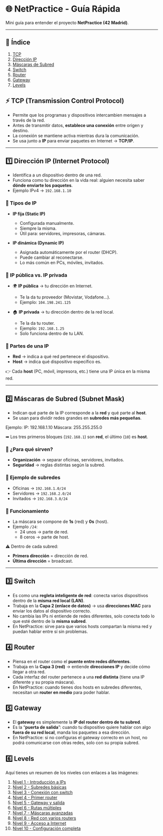 # 🌐 NetPractice - Guía Rápida

Mini guía para entender el proyecto **NetPractice (42 Madrid)**.  

---

## 📑 Índice
1. [TCP](#-tcp-transmission-control-protocol)  
2. [Dirección IP](#1️⃣-dirección-ip-internet-protocol)  
3. [Máscaras de Subred](#2️⃣-máscaras-de-subred-subnet-mask)  
4. [Switch](#3️⃣-switch)  
5. [Router](#4️⃣-router)  
6. [Gateway](#5️⃣-gateway)  
7. [Levels](#🎮-levels)

## ⚡ TCP (Transmission Control Protocol)
- Permite que los programas y dispositivos intercambien mensajes a través de la red.
- Antes de transmitir datos, **establece una conexión** entre origen y destino.
- La conexión se mantiene activa mientras dura la comunicación.
- Se usa junto a **IP** para enviar paquetes en Internet → **TCP/IP**.

---

## 1️⃣ Dirección IP (Internet Protocol)
- Identifica a un dispositivo dentro de una red.
- Funciona como tu dirección en la vida real: alguien necesita saber **dónde enviarte los paquetes**.
- Ejemplo IPv4 → `192.168.1.10`

### 🔹 Tipos de IP
- **IP fija (Static IP)**  
  - Configurada manualmente.  
  - Siempre la misma.  
  - Útil para: servidores, impresoras, cámaras.  

- **IP dinámica (Dynamic IP)**  
  - Asignada automáticamente por el router (DHCP).  
  - Puede cambiar al reconectarse.  
  - Lo más común en PCs, móviles, invitados.  

### 🔹 IP pública vs. IP privada
- 🌍 **IP pública** → tu dirección en Internet.  
  - Te la da tu proveedor (Movistar, Vodafone…).  
  - Ejemplo: `104.198.241.125`

- 🏠 **IP privada** → tu dirección dentro de la red local.  
  - Te la da tu router.  
  - Ejemplo: `192.168.1.25`  
  - Solo funciona dentro de tu LAN.  

### 🔹 Partes de una IP
- **Red** → indica a qué red pertenece el dispositivo.  
- **Host** → indica qué dispositivo específico es.  

👉 Cada **host** (PC, móvil, impresora, etc.) tiene una IP única en la misma red.  

---

## 2️⃣ Máscaras de Subred (Subnet Mask)
- Indican qué parte de la IP corresponde a la **red** y qué parte al **host**.
- Se usan para dividir redes grandes en **subredes más pequeñas**.

Ejemplo: 
IP: 192.168.1.10
Máscara: 255.255.255.0

➡ Los tres primeros bloques (`192.168.1`) son **red**, el último (`10`) es **host**.

### 🔹 ¿Para qué sirven?
- **Organización** → separar oficinas, servidores, invitados.  
- **Seguridad** → reglas distintas según la subred.  

### 🔹 Ejemplo de subredes
- Oficinas → `192.168.1.0/24`
- Servidores → `192.168.2.0/24`
- Invitados → `192.168.3.0/24`

### 🔹 Funcionamiento
- La máscara se compone de **1s** (red) y **0s** (host).  
- Ejemplo `/24`:  
  - 24 unos → parte de red.  
  - 8 ceros → parte de host.  

⚠️ Dentro de cada subred:
- **Primera dirección** = dirección de red.  
- **Última dirección** = broadcast.  
---
## 3️⃣ Switch
- Es como una **regleta inteligente de red**: conecta varios dispositivos dentro de la **misma red local (LAN)**.  
- Trabaja en la **Capa 2 (enlace de datos)** → usa **direcciones MAC** para enviar los datos al dispositivo correcto.  
- No cambia las IPs ni entiende de redes diferentes, solo conecta todo lo que esté dentro de la **misma subred**.  
- En NetPractice: sirve para que varios hosts compartan la misma red y puedan hablar entre sí sin problemas.  

## 4️⃣ Router
- Piensa en el router como el **puente entre redes diferentes**.  
- Trabaja en la **Capa 3 (red)** → entiende **direcciones IP** y decide cómo llegar a otra red.  
- Cada interfaz del router pertenece a una **red distinta** (tiene una IP diferente y su propia máscara).  
- En NetPractice: cuando tienes dos hosts en subredes diferentes, necesitan un **router en medio** para poder hablar.  

## 5️⃣ Gateway
- El **gateway** es simplemente la **IP del router dentro de tu subred**.  
- Es la “**puerta de salida**”: cuando tu dispositivo quiere hablar con algo **fuera de su red local**, manda los paquetes a esa dirección.  
- En NetPractice: si no configuras el gateway correcto en un host, no podrá comunicarse con otras redes, solo con su propia subred.
  
## 6️⃣ Levels
Aquí tienes un resumen de los niveles con enlaces a las imágenes:  

1. [Nivel 1 - Introducción a IPs](media/level1png)  
2. [Nivel 2 - Subredes básicas](media/level2png)  
3. [Nivel 3 - Conexión con switch](media/level3png)  
4. [Nivel 4 - Primer router](media/level4png)  
5. [Nivel 5 - Gateway y salida](media/level5png)  
6. [Nivel 6 - Rutas múltiples](media/level6png)  
7. [Nivel 7 - Máscaras avanzadas](media/level7png)  
8. [Nivel 8 - Red con varios routers](media/level8png)  
9. [Nivel 9 - Acceso a Internet](media/level9png)  
10. [Nivel 10 - Configuración completa](media/level10png)  
